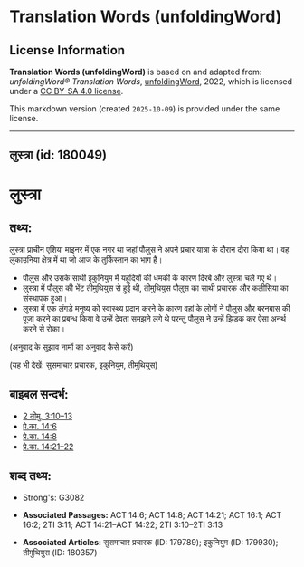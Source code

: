 # Translation Words (unfoldingWord)

## License Information

**Translation Words (unfoldingWord)** is based on and adapted from: _unfoldingWord® Translation Words_, [unfoldingWord](https://unfoldingword.org/utw), 2022, which is licensed under a [CC BY-SA 4.0 license](https://creativecommons.org/licenses/by-sa/4.0/legalcode.en).

This markdown version (created `2025-10-09`) is provided under the same license.



--------------------------------

## लुस्त्रा (id: 180049)

लुस्त्रा
========

तथ्य:
-----

लुस्त्रा प्राचीन एशिया माइनर में एक नगर था जहां पौलुस ने अपने प्रचार यात्रा के दौरान दौरा किया था। वह लुकाउनिया क्षेत्र में था जो आज के तुर्किस्तान का भाग है।

* पौलुस और उसके साथी इकुनियुम में यहूदियों की धमकी के कारण दिरबे और लुस्त्रा चले गए थे।
* लुस्त्रा में पौलुस की भेंट तीमुथियुस से हुई थी, तीमुथियुस पौलुस का साथी प्रचारक और कलीसिया का संस्थापक हुआ।
* लुस्त्रा में एक लंगड़े मनुष्य को स्वास्थ्य प्रदान करने के कारण वहां के लोगों ने पौलुस और बरनबास की पूजा करने का प्रबन्ध किया वे उन्हें देवता समझने लगे थे परन्तु पौलुस ने उन्हें झिड़क कर ऐसा अनर्थ करने से रोका।

(अनुवाद के सुझाव नामों का अनुवाद कैसे करें)

(यह भी देखें: सुसमाचार प्रचारक, इकुनियुम, तीमुथियुस)

बाइबल सन्दर्भ:
--------------

* [2 तीमु. 3:10–13](https://ref.ly/2Tim0:0)
* [प्रे.का. 14:6](https://ref.ly/Acts14:6)
* [प्रे.का. 14:8](https://ref.ly/Acts14:8)
* [प्रे.का. 14:21–22](https://ref.ly/Acts14:21-Acts14:22)

शब्द तथ्य:
----------

* Strong's: G3082

* **Associated Passages:** ACT 14:6; ACT 14:8; ACT 14:21; ACT 16:1; ACT 16:2; 2TI 3:11; ACT 14:21–ACT 14:22; 2TI 3:10–2TI 3:13
* **Associated Articles:** सुसमाचार प्रचारक (ID: 179789); इकुनियुम (ID: 179930); तीमुथियुस (ID: 180357)

